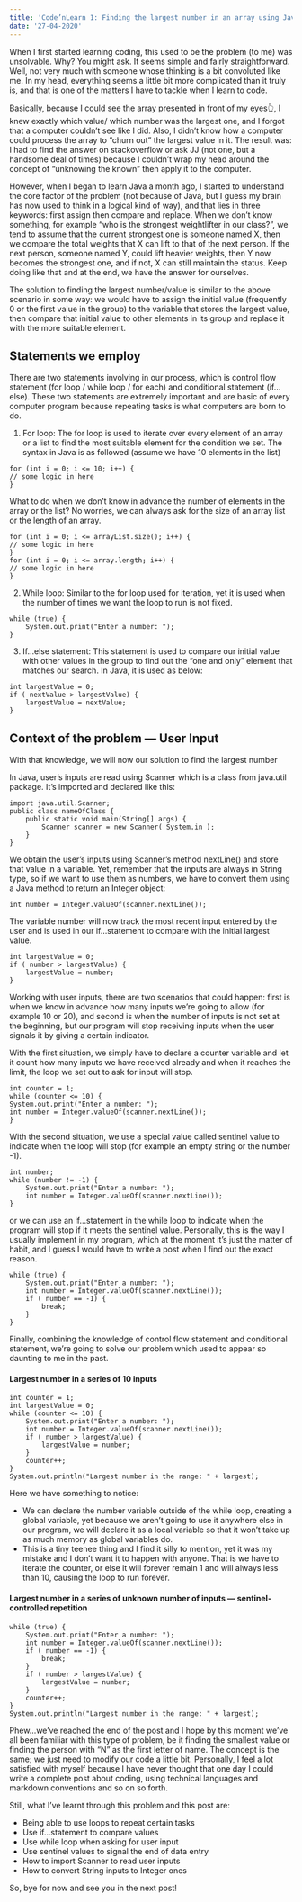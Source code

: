 ```yaml
---
title: 'Code’nLearn 1: Finding the largest number in an array using Java'
date: '27-04-2020'
---
```


When I first started learning coding, this used to be the problem (to me) was unsolvable. Why? You might ask. It seems simple and fairly straightforward. Well, not very much with someone whose thinking is a bit convoluted like me. In my head, everything seems a little bit more complicated than it truly is, and that is one of the matters I have to tackle when I learn to code.

Basically, because I could see the array presented in front of my eyes👆, I knew exactly which value/ which number was the largest one, and I forgot that a computer couldn’t see like I did. Also, I didn’t know how a computer could process the array to “churn out” the largest value in it. The result was: I had to find the answer on stackoverflow or ask JJ (not one, but a handsome deal of times) because I couldn’t wrap my head around the concept of “unknowing the known” then apply it to the computer.

However, when I began to learn Java a month ago, I started to understand the core factor of the problem (not because of Java, but I guess my brain has now used to think in a logical kind of way), and that lies in three keywords: first assign then compare and replace. When we don’t know something, for example “who is the strongest weightlifter in our class?”, we tend to assume that the current strongest one is someone named X, then we compare the total weights that X can lift to that of the next person. If the next person, someone named Y, could lift heavier weights, then Y now becomes the strongest one, and if not, X can still maintain the status. Keep doing like that and at the end, we have the answer for ourselves.

The solution to finding the largest number/value is similar to the above scenario in some way: we would have to assign the initial value (frequently 0 or the first value in the group) to the variable that stores the largest value, then compare that initial value to other elements in its group and replace it with the more suitable element.

## Statements we employ
There are two statements involving in our process, which is control flow statement (for loop / while loop / for each) and conditional statement (if…else). These two statements are extremely important and are basic of every computer program because repeating tasks is what computers are born to do.

1. For loop: The for loop is used to iterate over every element of an array or a list to find the most suitable element for the condition we set. The syntax in Java is as followed (assume we have 10 elements in the list)

```
for (int i = 0; i <= 10; i++) {
// some logic in here
}
```

What to do when we don’t know in advance the number of elements in the array or the list? No worries, we can always ask for the size of an array list or the length of an array.
```
for (int i = 0; i <= arrayList.size(); i++) {
// some logic in here
}
for (int i = 0; i <= array.length; i++) {
// some logic in here
}
```

2. While loop: Similar to the for loop used for iteration, yet it is used when the number of times we want the loop to run is not fixed.

```
while (true) {
    System.out.print("Enter a number: ");
}
```

3. If…else statement: This statement is used to compare our initial value with other values in the group to find out the “one and only” element that matches our search. In Java, it is used as below:
```
int largestValue = 0;
if ( nextValue > largestValue) {
    largestValue = nextValue;
}
```

## Context of the problem — User Input
With that knowledge, we will now our solution to find the largest number

In Java, user’s inputs are read using Scanner which is a class from java.util package. It’s imported and declared like this:

```
import java.util.Scanner; 
public class nameOfClass {
    public static void main(String[] args) {
        Scanner scanner = new Scanner( System.in );
    }
}
```

We obtain the user’s inputs using Scanner’s method nextLine() and store that value in a variable. Yet, remember that the inputs are always in String type, so if we want to use them as numbers, we have to convert them using a Java method to return an Integer object:

```
int number = Integer.valueOf(scanner.nextLine());
```
The variable number will now track the most recent input entered by the user and is used in our if…statement to compare with the initial largest value.

```
int largestValue = 0;
if ( number > largestValue) {
    largestValue = number;
}
```

Working with user inputs, there are two scenarios that could happen: first is when we know in advance how many inputs we’re going to allow (for example 10 or 20), and second is when the number of inputs is not set at the beginning, but our program will stop receiving inputs when the user signals it by giving a certain indicator.

With the first situation, we simply have to declare a counter variable and let it count how many inputs we have received already and when it reaches the limit, the loop we set out to ask for input will stop.

```
int counter = 1;
while (counter <= 10) {
System.out.print("Enter a number: ");
int number = Integer.valueOf(scanner.nextLine());
}
```
With the second situation, we use a special value called sentinel value to indicate when the loop will stop (for example an empty string or the number -1).

```
int number;
while (number != -1) {
    System.out.print("Enter a number: ");
    int number = Integer.valueOf(scanner.nextLine());
}
```

or we can use an if…statement in the while loop to indicate when the program will stop if it meets the sentinel value. Personally, this is the way I usually implement in my program, which at the moment it’s just the matter of habit, and I guess I would have to write a post when I find out the exact reason.

```
while (true) {
    System.out.print("Enter a number: ");
    int number = Integer.valueOf(scanner.nextLine());
    if ( number == -1) {
        break;
    }
}
```

Finally, combining the knowledge of control flow statement and conditional statement, we’re going to solve our problem which used to appear so daunting to me in the past.

#### Largest number in a series of 10 inputs

```
int counter = 1;
int largestValue = 0; 
while (counter <= 10) {
    System.out.print("Enter a number: ");
    int number = Integer.valueOf(scanner.nextLine());
    if ( number > largestValue) {
        largestValue = number;
    }
    counter++; 
}
System.out.println("Largest number in the range: " + largest);
```

Here we have something to notice:
- We can declare the number variable outside of the while loop, creating a global variable, yet because we aren’t going to use it anywhere else in our program, we will declare it as a local variable so that it won’t take up as much memory as global variables do.
- This is a tiny teenee thing and I find it silly to mention, yet it was my mistake and I don’t want it to happen with anyone. That is we have to iterate the counter, or else it will forever remain 1 and will always less than 10, causing the loop to run forever.

#### Largest number in a series of unknown number of inputs — sentinel-controlled repetition

```
while (true) {
    System.out.print("Enter a number: ");
    int number = Integer.valueOf(scanner.nextLine());
    if ( number == -1) {
        break;
    }
    if ( number > largestValue) {
        largestValue = number;
    }
    counter++; 
}
System.out.println("Largest number in the range: " + largest);
```

Phew…we’ve reached the end of the post and I hope by this moment we’ve all been familiar with this type of problem, be it finding the smallest value or finding the person with “N” as the first letter of name. The concept is the same; we just need to modify our code a little bit. Personally, I feel a lot satisfied with myself because I have never thought that one day I could write a complete post about coding, using technical languages and markdown conventions and so on so forth.

Still, what I’ve learnt through this problem and this post are:
- Being able to use loops to repeat certain tasks
- Use if…statement to compare values
- Use while loop when asking for user input
- Use sentinel values to signal the end of data entry
- How to import Scanner to read user inputs
- How to convert String inputs to Integer ones

So, bye for now and see you in the next post!

